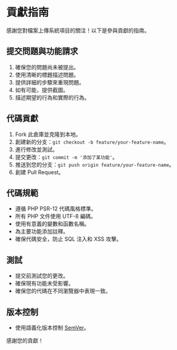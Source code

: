 # 貢獻指南

感謝您對檔案上傳系統項目的關注！以下是參與貢獻的指南。

## 提交問題與功能請求

1. 確保您的問題尚未被提出。
2. 使用清晰的標題描述問題。
3. 提供詳細的步驟來重現問題。
4. 如有可能，提供截圖。
5. 描述期望的行為和實際的行為。

## 代碼貢獻

1. Fork 此倉庫並克隆到本地。
2. 創建新的分支：`git checkout -b feature/your-feature-name`。
3. 進行修改並測試。
4. 提交更改：`git commit -m '添加了某功能'`。
5. 推送到您的分支：`git push origin feature/your-feature-name`。
6. 創建 Pull Request。

## 代碼規範

- 遵循 PHP PSR-12 代碼風格標準。
- 所有 PHP 文件使用 UTF-8 編碼。
- 使用有意義的變數和函數名稱。
- 為主要功能添加註釋。
- 確保代碼安全，防止 SQL 注入和 XSS 攻擊。

## 測試

- 提交前測試您的更改。
- 確保現有功能未受影響。
- 確保您的代碼在不同瀏覽器中表現一致。

## 版本控制

- 使用語義化版本控制 [SemVer](https://semver.org/)。

感謝您的貢獻！ 